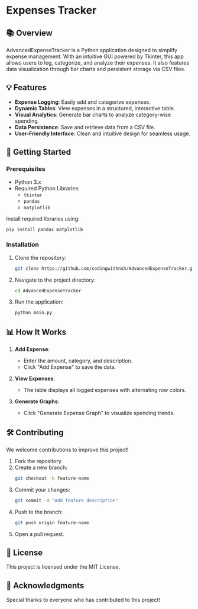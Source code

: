 # Expenses Tracker

## 📚 Overview  
AdvancedExpenseTracker is a Python application designed to simplify expense management. With an intuitive GUI powered by Tkinter, this app allows users to log, categorize, and analyze their expenses. It also features data visualization through bar charts and persistent storage via CSV files.

## 💡 Features  
- **Expense Logging**: Easily add and categorize expenses.  
- **Dynamic Tables**: View expenses in a structured, interactive table.  
- **Visual Analytics**: Generate bar charts to analyze category-wise spending.  
- **Data Persistence**: Save and retrieve data from a CSV file.  
- **User-Friendly Interface**: Clean and intuitive design for seamless usage.  

## 🚀 Getting Started  

### Prerequisites  
- Python 3.x  
- Required Python Libraries:  
  - `tkinter`  
  - `pandas`  
  - `matplotlib`  

Install required libraries using:  
```bash
pip install pandas matplotlib
```  

### Installation  
1. Clone the repository:  
   ```bash
   git clone https://github.com/codingwithnsh/AdvancedExpenseTracker.git
   ```  
2. Navigate to the project directory:  
   ```bash
   cd AdvancedExpenseTracker
   ```  
3. Run the application:  
   ```bash
   python main.py
   ```  

## 📊 How It Works  
1. **Add Expense**:  
   - Enter the amount, category, and description.  
   - Click "Add Expense" to save the data.  

2. **View Expenses**:  
   - The table displays all logged expenses with alternating row colors.  

3. **Generate Graphs**:  
   - Click "Generate Expense Graph" to visualize spending trends.  

## 🛠️ Contributing  
We welcome contributions to improve this project!  
1. Fork the repository.  
2. Create a new branch:  
   ```bash
   git checkout -b feature-name
   ```  
3. Commit your changes:  
   ```bash
   git commit -m "Add feature description"
   ```  
4. Push to the branch:  
   ```bash
   git push origin feature-name
   ```  
5. Open a pull request.  

## 🔖 License  
This project is licensed under the MIT License.  

## 🙌 Acknowledgments  
Special thanks to everyone who has contributed to this project!
